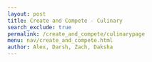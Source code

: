 ```yaml
---
layout: post 
title: Create and Compete - Culinary
search_exclude: true
permalink: /create_and_compete/culinarypage
menu: nav/create_and_compete.html
author: Alex, Darsh, Zach, Daksha
---
```

